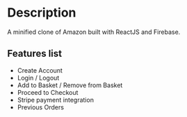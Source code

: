 # Description

A minified clone of Amazon built with ReactJS and Firebase. 

## Features list

- Create Account
- Login / Logout
- Add to Basket / Remove from Basket
- Proceed to Checkout
- Stripe payment integration
- Previous Orders
